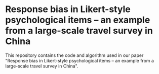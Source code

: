 # Response bias in Likert-style psychological items – an example from a large-scale travel survey in China

This repository contains the code and algorithm used in our paper "Response bias in Likert-style psychological items – an example from a large-scale travel survey in China". 
